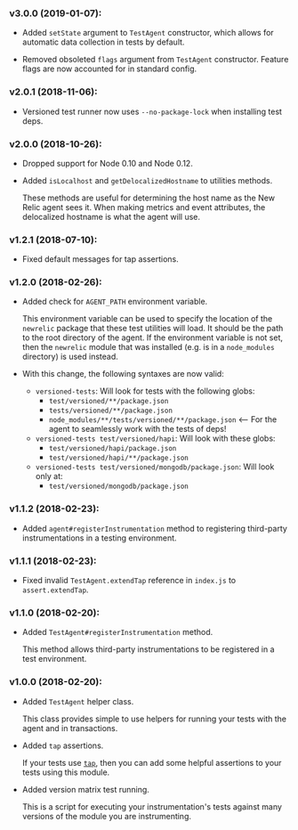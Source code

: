 
### v3.0.0 (2019-01-07):

- Added `setState` argument to `TestAgent` constructor, which allows for
automatic data collection in tests by default.

- Removed obsoleted `flags` argument from `TestAgent` constructor. Feature
flags are now accounted for in standard config.

### v2.0.1 (2018-11-06):

- Versioned test runner now uses `--no-package-lock` when installing test deps.

### v2.0.0 (2018-10-26):

- Dropped support for Node 0.10 and Node 0.12.

- Added `isLocalhost` and `getDelocalizedHostname` to utilities methods.

  These methods are useful for determining the host name as the New Relic agent
  sees it. When making metrics and event attributes, the delocalized hostname is
  what the agent will use.

### v1.2.1 (2018-07-10):

- Fixed default messages for tap assertions.

### v1.2.0 (2018-02-26):

- Added check for `AGENT_PATH` environment variable.

  This environment variable can be used to specify the location of the `newrelic`
  package that these test utilities will load. It should be the path to the root
  directory of the agent. If the environment variable is not set, then the
  `newrelic` module that was installed (e.g. is in a `node_modules` directory)
  is used instead.

- With this change, the following syntaxes are now valid:

  * `versioned-tests`: Will look for tests with the following globs:
    * `test/versioned/**/package.json`
    * `tests/versioned/**/package.json`
    * `node_modules/**/tests/versioned/**/package.json` <-- For the agent to
      seamlessly work with the tests of deps!
  * `versioned-tests test/versioned/hapi`: Will look with these globs:
    * `test/versioned/hapi/package.json`
    * `test/versioned/hapi/**/package.json`
  * `versioned-tests test/versioned/mongodb/package.json`: Will look only at:
    * `test/versioned/mongodb/package.json`

### v1.1.2 (2018-02-23):

- Added `agent#registerInstrumentation` method to registering third-party
  instrumentations in a testing environment.

### v1.1.1 (2018-02-23):

- Fixed invalid `TestAgent.extendTap` reference in `index.js` to `assert.extendTap`.

### v1.1.0 (2018-02-20):

- Added `TestAgent#registerInstrumentation` method.

  This method allows third-party instrumentations to be registered in a test environment.

### v1.0.0 (2018-02-20):

- Added `TestAgent` helper class.

  This class provides simple to use helpers for running your tests with the agent
  and in transactions.

- Added `tap` assertions.

  If your tests use [`tap`](https://www.npmjs.com/package/tap), then you can add
  some helpful assertions to your tests using this module.

- Added version matrix test running.

  This is a script for executing your instrumentation's tests against many
  versions of the module you are instrumenting.
